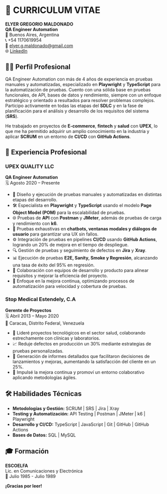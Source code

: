 # 📄 CURRICULUM VITAE  
**ELYER GREGORIO MALDONADO**  
**QA Engineer Automation**  
📍 Buenos Aires, Argentina  
📞 +54 1170619954  
📧 elyer.g.maldonado@gmail.com  
🌐 [LinkedIn](www.linkedin.com/in/elyergregorio)  



## 🧑‍💼 Perfil Profesional  
QA Engineer Automation con más de 4 años de experiencia en pruebas manuales y automatizadas, especializado en **Playwright** y **TypeScript** para la automatización de pruebas. Cuento con una sólida base en pruebas funcionales, de API, bases de datos y rendimiento, siempre con un enfoque estratégico y orientado a resultados para resolver problemas complejos. Participo activamente en todas las etapas del **SDLC** y en la fase de planificación para el análisis y desarrollo de los requisitos del sistema (**SRS**). 

He trabajado en proyectos de **E-commerce**, **fintech** y **salud** con **UPEX**, lo que me ha permitido adquirir un amplio conocimiento en la industria y aplicar **SCRUM** en un entorno de **CI/CD** con **GitHub Actions**.



## 💼 Experiencia Profesional  

### UPEX QUALITY LLC  
**QA Engineer Automation**  
🗓️ Agosto 2020 – Presente  

- 🚀 Diseño y ejecución de pruebas manuales y automatizadas en distintas etapas del desarrollo.
- 🛠️ Especialista en **Playwright** y **TypeScript** usando el modelo **Page Object Model (POM)** para la escalabilidad de pruebas.
- 🌐 Pruebas de **API** con **Postman** y **JMeter**, además de pruebas de carga y rendimiento con **k6**.
- 💬 Pruebas exhaustivas en **chatbots, ventanas modales y diálogos de usuario** para garantizar una UX sin fallos.
- ⚙️ Integración de pruebas en pipelines **CI/CD** usando **GitHub Actions**, logrando un 20% de mejora en el tiempo de despliegue.
- 🔍 Gestión de pruebas y seguimiento de defectos en **Jira** y **Xray**.
- 📊 Ejecución de pruebas **E2E, Sanity, Smoke y Regresión**, alcanzando una tasa de éxito del 95% en regresión.
- 🤝 Colaboración con equipos de desarrollo y producto para alinear requisitos y mejorar la eficiencia del proyecto.
- 🔄 Enfoque en la mejora continua, optimizando procesos de automatización para velocidad y cobertura de pruebas.

### Stop Medical Estendely, C.A  
**Gerente de Proyectos**  
🗓️ Abril 2013 – Mayo 2020  
📍 Caracas, Distrito Federal, Venezuela  

- 🏥 Lideré proyectos tecnológicos en el sector salud, colaborando estrechamente con clínicas y laboratorios.
- 📈 Reduje defectos en producción un 30% mediante estrategias de pruebas personalizadas.
- 📑 Generación de informes detallados que facilitaron decisiones de lanzamientos y mejoras, aumentando la satisfacción del cliente en un 25%.
- 🌟 Impulsé la mejora continua y promoví un entorno colaborativo aplicando metodologías ágiles.



## 🛠️ Habilidades Técnicas  

- **Metodologías y Gestión:** SCRUM | SRS | Jira | Xray  
- **Testing y Automatización:** API Testing | Postman | JMeter | k6 | Playwright  
- **Desarrollo y CI/CD:** TypeScript | JavaScript | Git | GitHub | GitHub Actions  
- **Bases de Datos:** SQL | MySQL  



## 🎓 Formación  

**ESCOELFA**  
Lic. en Comunicaciones y Electrónica  
📅 Julio 1985 - Julio 1989  



**¡Gracias por leer!**

